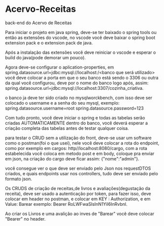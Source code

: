 # Acervo-Receitas
back-end do Acervo de Receitas

Para iniciar o projeto em java spring, deve-se ter baixado o spring tools ou então as extensões do vscode, no vscode você deve baixar o spring boot extension pack e o extension pack de java.

Após a instalação das extensões você deve reiniciar o vscode e esperar o build do java(pode demorar um pouco).

Agora deve-se configurar o aplication-properties, em spring.datasource.url=jdbc:mysql://localhost:<porta do mysql>/<banco que será utilizado> você deve colocar a porta em que o seu banco está sendo o 3306 ou outra da qual você configurou, deve por o nome do banco logo após, assim: spring.datasource.url=jdbc:mysql://localhost:3307/cozinha_criativa.

o banco ja deve ter sido criado no mysqlworckbench, com isso deve ser colocado o username e a senha do seu mysql, exemplo: spring.datasource.username=root spring.datasource.password=123

Com tudo pronto, você deve iniciar o spring e todas as tabelas serão criadas AUTOMATICAMENTE dentro do banco, você deverá esperar a criação completa das tabelas antes de testar qualquer coisa.

para testar o CRUD sem a utilização do front, deve-se usar um software como o postman(foi o que usei), nele você deve colocar a rota do endpoint, como por exemplo em cargos: http//localhost:8080/cargo, com a rota estabelecida você coloca em metodo post e em body, coloque pra enviar em json, na criação do cargo deve ficar assim: {"nome":"admin"}.

você consegue ver o que deve ser enviado pelo Json nos requestDTOS criados, e quais endpoints usar nos controllers, tudo deve ser enviado pelo formato json.

Os CRUDS de criação de receitas,de livros e avaliações(degustação da receita), deve ser usado a autenticação por token, para fazer isso, deve colocar em header no postman, e colocar em 
KEY : Authorization, e em Value: Barear <Token do usuario ao logar> exemplo: Bearer RoLWFwaSIsInN1YiI6InRvbnl. 

Ao criar os Livros e uma avalição ao inves de "Barear" você deve colocar "Bearer" no header.
